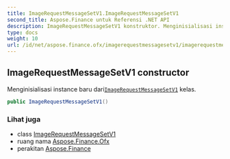 ```yaml
---
title: ImageRequestMessageSetV1.ImageRequestMessageSetV1
second_title: Aspose.Finance untuk Referensi .NET API
description: ImageRequestMessageSetV1 konstruktor. Menginisialisasi instance baru dariImageRequestMessageSetV1 kelas.
type: docs
weight: 10
url: /id/net/aspose.finance.ofx/imagerequestmessagesetv1/imagerequestmessagesetv1/
---
```

## ImageRequestMessageSetV1 constructor

Menginisialisasi instance baru dari[`ImageRequestMessageSetV1`](../) kelas.

```csharp
public ImageRequestMessageSetV1()
```

### Lihat juga

* class [ImageRequestMessageSetV1](../)
* ruang nama [Aspose.Finance.Ofx](../../imagerequestmessagesetv1/)
* perakitan [Aspose.Finance](../../../)


